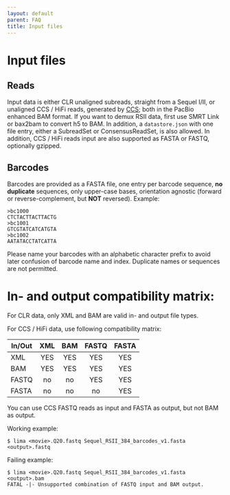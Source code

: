 ```yaml
---
layout: default
parent: FAQ
title: Input files
---
```


# Input files

## Reads

Input data is either CLR unaligned subreads, straight from a Sequel I/II, or
unaligned CCS / HiFi reads, generated by
[CCS](https://github.com/PacificBiosciences/ccs); both in the PacBio enhanced
BAM format. If you want to demux RSII data, first use SMRT Link or bax2bam to
convert h5 to BAM. In addition, a `datastore.json` with one file entry, either a
SubreadSet or ConsensusReadSet, is also allowed. In addition, CCS / HiFi reads
input are also supported as FASTA or FASTQ, optionally gzipped.

## Barcodes

Barcodes are provided as a FASTA file, one entry per barcode sequence,
**no duplicate** sequences, only upper-case bases,
orientation agnostic (forward or reverse-complement, but **NOT** reversed).
Example:

    >bc1000
    CTCTACTTACTTACTG
    >bc1001
    GTCGTATCATCATGTA
    >bc1002
    AATATACCTATCATTA

Please name your barcodes with an alphabetic character prefix to avoid
later confusion of barcode name and index. Duplicate names or sequences
are not permitted.

# In- and output compatibility matrix:

For CLR data, only XML and BAM are valid in- and output file types.

For CCS / HiFi data, use following compatibility matrix:

| In/Out | XML | BAM | FASTQ | FASTA |
| ------ | :-: | :-: | :---: | :---: |
| XML    | YES | YES |  YES  |  YES  |
| BAM    | YES | YES |  YES  |  YES  |
| FASTQ  | no  | no  |  YES  |  YES  |
| FASTA  | no  | no  |  no   |  YES  |

You can use CCS FASTQ reads as input and FASTA as output, but not BAM as output.

Working example:

    $ lima <movie>.Q20.fastq Sequel_RSII_384_barcodes_v1.fasta <output>.fastq

Failing example:

    $ lima <movie>.Q20.fastq Sequel_RSII_384_barcodes_v1.fasta <output>.bam
    FATAL -|- Unsupported combination of FASTQ input and BAM output.
